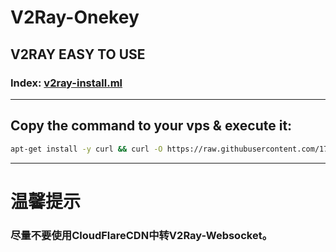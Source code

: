 # V2Ray-Onekey
## V2RAY EASY TO USE
### Index: [v2ray-install.ml](https://www.v2ray-install.ml)
- - -
## Copy the command to your vps & execute it:
```bash
apt-get install -y curl && curl -O https://raw.githubusercontent.com/1715173329/v2ray-onekey/master/v2ray-go.sh && bash v2ray-go.sh
```
- - -
# 温馨提示
### 尽量不要使用CloudFlareCDN中转V2Ray-Websocket。
